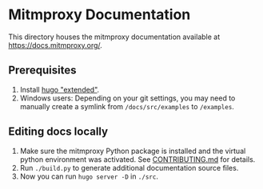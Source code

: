 # Mitmproxy Documentation

This directory houses the mitmproxy documentation available at <https://docs.mitmproxy.org/>.

## Prerequisites

 1. Install [hugo "extended"](https://gohugo.io/getting-started/installing/). 
 2. Windows users: Depending on your git settings, you may need to manually create a symlink from `/docs/src/examples` to `/examples`.

## Editing docs locally

 1. Make sure the mitmproxy Python package is installed and the virtual python environment was activated. See [CONTRIBUTING.md](../CONTRIBUTING.md#development-setup) for details.
 2. Run `./build.py` to generate additional documentation source files.
 3. Now you can run `hugo server -D` in `./src`.